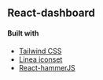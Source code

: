 ## React-dashboard

#### Built with
* [Tailwind CSS](https://tailwindcss.com/)
* [Linea iconset](http://www.linea.io/)
* [React-hammerJS](https://github.com/JedWatson/react-hammerjs)
